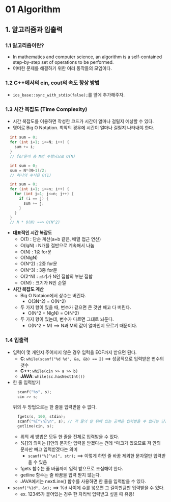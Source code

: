 # 01 Algorithm
## 1. 알고리즘과 입출력
### 1.1 알고리즘이란?
- In mathematics and computer science, an algorithm is a self-contained step-by-step set of operations to be performed.
- 어떠한 문제를 해결하기 위한 여러 동작들의 모임이다.

### 1.2 C++에서의 cin, cout의 속도 향상 방법
- `ios_base::sync_with_stdio(false);`를 앞에 추가해주자.

### 1.3 시간 복잡도 (Time Complexity)
- 시간 복잡도를 이용하면 작성한 코드가 시간이 얼마나 걸릴지 예상할 수 있다.
- 영어로 Big O Notation. 최악의 경우에 시간이 얼마나 걸릴지 나타내야 한다.
```c
  int sum = 0;
  for (int i=1; i<=N; i++) {
    sum += i;
  }
  // for문이 총 N번 수행되므로 O(N)
```
```c
  int sum = 0;
  sum = N*(N+1)/2;
  // 하나의 수식은 O(1)
```
```c
  int sum = 0;
  for (int i=1; i<=n; i++) {
    for (int j=1; j<=n; j++) {
      if (i == j) {
        sum += j;
      }
    }
  }
  // N * O(N) ==> O(N^2)          
```
- **대표적인 시간 복잡도**
  + O(1) : 단순 계산(a+b 같은, 배열 접근 연산)
  + O(lgN) : N개를 절반으로 계속해서 나눔
  + O(N) : 1중 for문
  + O(NlgN)
  + O(N^2) : 2중 for문
  + O(N^3) : 3중 for문
  + O(2^N) : 크기가 N인 집합의 부분 집합
  + O(N!) : 크기가 N인 순열
- **시간 복잡도 계산**
  + Big O Notaion에서 상수는 버린다.
    - O(3N^2) = O(N^2)
  + 두 가지 항이 있을 때, 변수가 같으면 큰 것만 빼고 다 버린다.
    - O(N^2 + NlgN) = O(N^2)
  + 두 가지 항이 있는데, 변수가 다르면 그대로 놔둔다.
    - O(N^2 + M) ==> N과 M의 값이 얼마인지 모르기 때문이다.

### 1.4 입출력
- 입력이 몇 개인지 주어지지 않은 경우 입력을 EOF까지 받으면 된다.
  + **C**: `while(scanf("%d %d", &a, &b) == 2)` ==> 성공적으로 입력받은 변수의 갯수
  + **C++**: `while(cin >> a >> b)`
  + **JAVA**: `while(sc.hasNextInt())`
- 한 줄 입력받기
  ```c
    scanf("%s", s);
    cin >> s;
  ```
  위의 두 방법으로는 한 줄을 입력받을 수 없다.
  ```c
    fgets(s, 100, stdin);
    scanf("%[^\n]\n", s); // 각 줄의 앞 뒤에 있는 공백은 입력받을 수 없다는 단점
    getline(cin, s);
  ```
  + 위의 세 방법은 모두 한 줄을 전체로 입력받을 수 있다.
  + %[]의 의미는 []안의 문자만 입력을 받겠다는 건데 ^마크가 있으므로 저 안의 문자만 빼고 입력받겠다는 의미
    - `scanf("%[^\n]", str);` ==> 이렇게 하면 줄 바꿈 제외한 문자열만 입력받을 수 있음
  + fgets 함수는 줄 바꿈까지 입력 받으므로 조심해야 한다.
  + getline 함수는 줄 바꿈을 입력 받지 않는다.
  + JAVA에서는 nextLine() 함수를 사용하면 한 줄을 입력받을 수 있다.
- `scanf("%1d", &x);` ==> %d 사이에 수를 넣으면 그 길이만큼만 입력받을 수 있다.
  + ex. 12345가 붙어있는 경우 한 자리씩 입력받고 싶을 때 유용!
